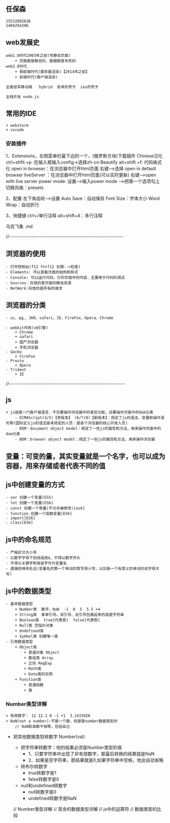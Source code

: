 ## 任保森
    15532892626
    1404294396
## web发展史
    web1.0时代2003年之前(写静态页面)
        + 页面都是静态的，数据都是写死的
    web2.0时代
        + 弱前端时代(服务器渲染)【2014年之前】
        + 前端时代(客户端渲染)
    
    全面进军移动端   hybrid  安卓的壳子  ios的壳子

    全栈开发 node.js

## 常用的IDE
    + webstorm
    + vscode

 ### 安装插件
 1、Extensions，左侧菜单栏最下边的一个，(俄罗斯方块)下载插件
    Chinese汉化
        ctrl+shfit +p :在输入框输入config->选择zh-cn
    Beautify
        ait+shift +f: 代码格式化
    open in browser：在浏览器中打开html页面
        右键-->选择 open in default browser
    liveServer ：在浏览器中打开html页面(可以实时更新)
        右键-->open with live server
    power mode:
        设置-->输入power mode -->把第一个选项勾上
        切换风格：presets
    
2、配置
    左下角齿轮-->设置
    Auto Save：自动保存
    Font Size：字体大小
    Word Wrap：自动折行

3、快捷键
    ctrl+/单行注释
    ait+shift+A：多行注释


马克飞象
.md

//--------------------------------------------------------
## 浏览器的使用
    - 打开控制台(f12 fn+f12 右键-->检查)
    - Elements: 可以查看页面的结构和样式
    - Console: 可以运行代码，打印页面中的内容，主要用于代码的调试
    - Sources：存放的是页面的静态资源
    - NetWork:存放的是所有的请求

## 浏览器的分类
    - uc、qq、、360、safari、IE、FireFox、Opera、Chrome

    - webkit内核(v8引擎)
        + Chrome
        + safari
        + 国产浏览器
        + 手机浏览器
    - Gecko
        + FireFox
    - Prosto
        + Opera
    - Trident
        + IE
    
//---------------------------------------------------------
## js
    > js就是一门客户端语言，不仅要操作浏览器中的某些功能，还要操作页面中的dom元素
        - ECMAScript(3/5)【老版本】 (6/7/8)【新版本】：规定了js的语法、变量和操作语句等(国际定义js的语法版本规定的人员：是各个浏览器的核心开发人员)
        - DOM：document object model：规定了一些js的属性和方法，用来操作页面中的dom元素
        - BOM：browser object model：规定了一些js的属性和方法，用来操作浏览器

## 变量：可变的量，其实变量就是一个名字，也可以成为容器，用来存储或者代表不同的值

## js中创建变量的方式
    - var 创建一个变量(ES5)
    - let 创建一个变量(ES6)
    - const 创建一个常量(不允许被修改)[es6]
    - function 创建一个函数变量[ES6]
    - import[ES6]
    - class[ES6]

## js中的命名规范
    - 严格区分大小写
    - 以数字字母下划线组成$，不得以数字开头
    - 不得以关键字和保留字作为变量名
    - 遵循驼峰命名法(变量名的第一个单词的首字母小写，以后每一个有意义的单词的说字母大写)

## js中的数据类型
    - 基本数据类型
        + Number类  数字，NaN  -1  0  5  5.5 +4
        + String类  拿单引号。双引号、反引号包裹起来的就是字符串
        + Boolean类  true[代表真]  false[代表假]
        + Null类 空指针对象
        + Undefined类 
        + Symbol类 创建唯一值
    - 引用数据类型
        + Object类
            + 普通对象 Object
            + 数组类 Array
            + 正则 RegExp
            + Math类
            + Date类的实例
        + Function类
            + 普通函数
            + 类

### Number类型详解
    > 有效数字： 12 12.1 0 -1 +1  3.1415926
    > NaN(not a number):不是一个数，但是是number数据类型的
        // NaN和谁都不相等，包括自己

- 把其他数据类型转数字 Number(val)
    + 把字符串转数字：他的结果必须是Number类型的值
        - 1、只要字符串中出现了非有效数字，那最后转换的结果就是NaN
        - 2、如果是空字符串，那结果就是0,如果字符串中空格，他会自动省略
    + 转布尔转数字
        + true转数字是1
        + false转数字是0
    + null和undefined转数字
        + null转数字是0
        + undefined转数字是NaN

    // Number类型详解
    // 其余的数据类型详解
    // js中的运算符
    // 数据类型的比较







   





    











    
    


